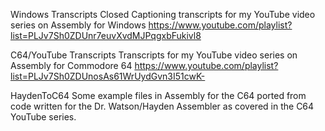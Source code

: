 Windows Transcripts
Closed Captioning transcripts for my YouTube video series on Assembly for Windows 
https://www.youtube.com/playlist?list=PLJv7Sh0ZDUnr7euvXvdMJPqgxbFukivl8

C64/YouTube Transcripts
Transcripts for my YouTube video series on Assembly for Commodore 64 
https://www.youtube.com/playlist?list=PLJv7Sh0ZDUnosAs61WrUydGvn3I51cwK-

HaydenToC64
Some example files in Assembly for the C64 ported from code written for the Dr. Watson/Hayden Assembler as covered in the C64 YouTube series.
